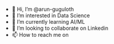 - 👋 Hi, I’m @arun-guguloth
- 👀 I’m interested in Data Science
- 🌱 I’m currently learning AI/ML
- 💞️ I’m looking to collaborate on Linkedin
- 📫 How to reach me on 

<!---
arun-guguloth/arun-guguloth is a ✨ special ✨ repository because its `README.md` (this file) appears on your GitHub profile.
You can click the Preview link to take a look at your changes.
--->
